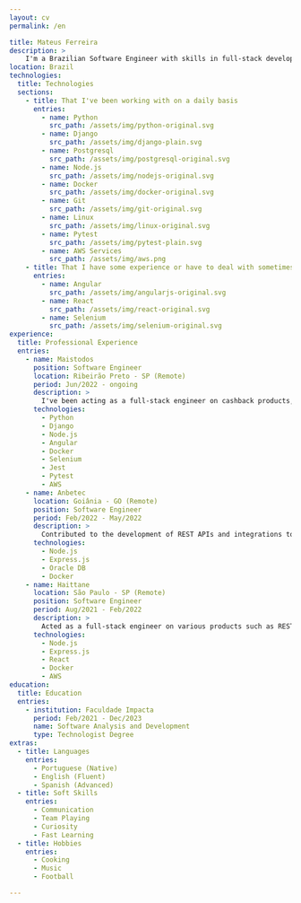 ```yaml
---
layout: cv
permalink: /en

title: Mateus Ferreira
description: >
    I'm a Brazilian Software Engineer with skills in full-stack development. I consider myself a flexible professional and a problem solver after all. 
location: Brazil
technologies:
  title: Technologies
  sections:
    - title: That I've been working with on a daily basis
      entries:
        - name: Python
          src_path: /assets/img/python-original.svg
        - name: Django
          src_path: /assets/img/django-plain.svg
        - name: Postgresql
          src_path: /assets/img/postgresql-original.svg
        - name: Node.js
          src_path: /assets/img/nodejs-original.svg
        - name: Docker
          src_path: /assets/img/docker-original.svg
        - name: Git 
          src_path: /assets/img/git-original.svg
        - name: Linux
          src_path: /assets/img/linux-original.svg
        - name: Pytest
          src_path: /assets/img/pytest-plain.svg
        - name: AWS Services
          src_path: /assets/img/aws.png
    - title: That I have some experience or have to deal with sometimes
      entries:
        - name: Angular
          src_path: /assets/img/angularjs-original.svg
        - name: React
          src_path: /assets/img/react-original.svg
        - name: Selenium
          src_path: /assets/img/selenium-original.svg
experience:
  title: Professional Experience
  entries:
    - name: Maistodos
      position: Software Engineer
      location: Ribeirão Preto - SP (Remote)
      period: Jun/2022 - ongoing
      description: >
        I've been acting as a full-stack engineer on cashback products, collaborating on the entire development lifecycle including development, testing, bug fixing, code review, requirements analysis, etc.
      technologies:
        - Python
        - Django
        - Node.js
        - Angular
        - Docker
        - Selenium
        - Jest
        - Pytest
        - AWS
    - name: Anbetec
      location: Goiânia - GO (Remote)
      position: Software Engineer
      period: Feb/2022 - May/2022
      description: >
        Contributed to the development of REST APIs and integrations to ERP systems for a short period of time.
      technologies:
        - Node.js
        - Express.js
        - Oracle DB
        - Docker
    - name: Haittane
      location: São Paulo - SP (Remote)
      position: Software Engineer
      period: Aug/2021 - Feb/2022
      description: >
        Acted as a full-stack engineer on various products such as REST APIs and websites for different clients. Actively contributed to the development of software features and POCs, as well as bug fixing.
      technologies:
        - Node.js
        - Express.js
        - React
        - Docker
        - AWS
education:
  title: Education
  entries:
    - institution: Faculdade Impacta
      period: Feb/2021 - Dec/2023
      name: Software Analysis and Development
      type: Technologist Degree
extras:
  - title: Languages
    entries:
      - Portuguese (Native)
      - English (Fluent)
      - Spanish (Advanced)
  - title: Soft Skills
    entries:
      - Communication
      - Team Playing
      - Curiosity
      - Fast Learning
  - title: Hobbies
    entries:
      - Cooking
      - Music
      - Football

---
```

